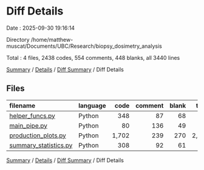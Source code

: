 # Diff Details

Date : 2025-09-30 19:16:14

Directory /home/matthew-muscat/Documents/UBC/Research/biopsy_dosimetry_analysis

Total : 4 files,  2438 codes, 554 comments, 448 blanks, all 3440 lines

[Summary](results.md) / [Details](details.md) / [Diff Summary](diff.md) / Diff Details

## Files
| filename | language | code | comment | blank | total |
| :--- | :--- | ---: | ---: | ---: | ---: |
| [helper\_funcs.py](/helper_funcs.py) | Python | 348 | 87 | 68 | 503 |
| [main\_pipe.py](/main_pipe.py) | Python | 80 | 136 | 49 | 265 |
| [production\_plots.py](/production_plots.py) | Python | 1,702 | 239 | 270 | 2,211 |
| [summary\_statistics.py](/summary_statistics.py) | Python | 308 | 92 | 61 | 461 |

[Summary](results.md) / [Details](details.md) / [Diff Summary](diff.md) / Diff Details